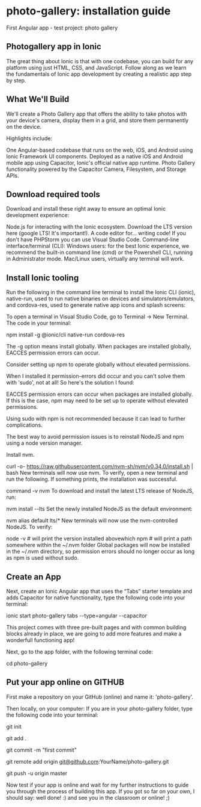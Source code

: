 # photo-gallery: installation guide

First Angular app - test project: photo gallery

## Photogallery app in Ionic

The great thing about Ionic is that with one codebase, you can build for any platform using just HTML, CSS, and JavaScript. Follow along as we learn the fundamentals of Ionic app development by creating a realistic app step by step.

## What We'll Build
We'll create a Photo Gallery app that offers the ability to take photos with your device's camera, display them in a grid, and store them permanently on the device.

Highlights include:

One Angular-based codebase that runs on the web, iOS, and Android using Ionic Framework UI components.
Deployed as a native iOS and Android mobile app using Capacitor, Ionic's official native app runtime.
Photo Gallery functionality powered by the Capacitor Camera, Filesystem, and Storage APIs.


## Download required tools
Download and install these right away to ensure an optimal Ionic development experience:

Node.js for interacting with the Ionic ecosystem. Download the LTS version here (google LTS! It's important!).
A code editor for... writing code! If you don't have PHPStorm you can use Visual Studio Code.
Command-line interface/terminal (CLI):
Windows users: for the best Ionic experience, we recommend the built-in command line (cmd) or the Powershell CLI, running in Administrator mode.
Mac/Linux users, virtually any terminal will work.

## Install Ionic tooling
Run the following in the command line terminal to install the Ionic CLI (ionic), native-run, used to run native binaries on devices and simulators/emulators, and cordova-res, used to generate native app icons and splash screens:

To open a terminal in Visual Studio Code, go to Terminal -> New Terminal. The code in your terminal:

npm install -g @ionic/cli native-run cordova-res

The -g option means install globally. When packages are installed globally, EACCES permission errors can occur.

Consider setting up npm to operate globally without elevated permissions. 

When I installed it permission-errors did occur and you can't solve them with 'sudo', not at all!
So here's the solution I found:

EACCES permission errors can occur when packages are installed globally. If this is the case, npm may need to be set up to operate without elevated permissions.

Using sudo with npm is not recommended because it can lead to further complications.

The best way to avoid permission issues is to reinstall NodeJS and npm using a node version manager.

Install nvm.

curl -o- https://raw.githubusercontent.com/nvm-sh/nvm/v0.34.0/install.sh | bash
New terminals will now use nvm. To verify, open a new terminal and run the following. If something prints, the installation was successful.

command -v nvm
To download and install the latest LTS release of NodeJS, run:

nvm install --lts
Set the newly installed NodeJS as the default environment:

nvm alias default lts/*
New terminals will now use the nvm-controlled NodeJS. To verify:

node -v  # will print the version installed abovewhich npm  # will print a path somewhere within the ~/.nvm folder
Global packages will now be installed in the ~/.nvm directory, so permission errors should no longer occur as long as npm is used without sudo.

## Create an App
Next, create an Ionic Angular app that uses the “Tabs” starter template and adds Capacitor for native functionality, type the following code into your terminal:

ionic start photo-gallery tabs --type=angular --capacitor

This project comes with three pre-built pages and with common building blocks already in place, we are going to add more features and make a wonderfull functioning app!

Next, go to the app folder, with the following terminal code:

cd photo-gallery

## Put your app online on GITHUB
First make a repository on your GitHub (online) and name it: 'photo-gallery'.

Then locally, on your computer:
If you are in your photo-gallery folder, type the following code into your terminal:

git init

git add .

git commit -m "first commit"

git remote add origin git@github.com:YourName/photo-gallery.git

git push -u origin master

Now test if your app is online and wait for my further instructions to guide you through the process of building this app.
If you got so far on your own, I should say: well done! :) and see you in the classroom or online! ;) 



